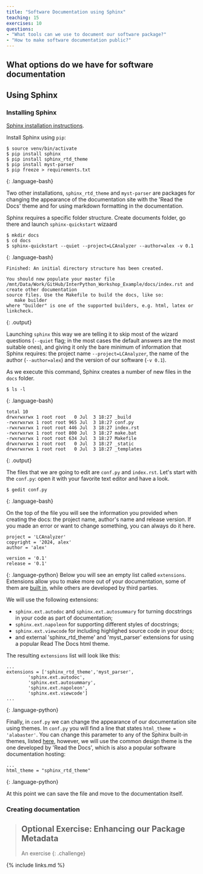 ```yaml
---
title: "Software Documentation using Sphinx"
teaching: 15
exercises: 10
questions:
- "What tools can we use to document our software package?"
- "How to make software documentation public?"
---
```


## What options do we have for software documentation

## Using Sphinx

### Installing Sphinx


[Sphinx installation instructions](https://docs.readthedocs.io/en/stable/intro/getting-started-with-sphinx.html).

Install Sphinx using `pip`:

~~~
$ source venv/bin/activate
$ pip install sphinx
$ pip install sphinx_rtd_theme
$ pip install myst-parser
$ pip freeze > requirements.txt
~~~
{: .language-bash}

Two other installations, `sphinx_rtd_theme` and `myst-parser` are packages for changing the appearance of the
documentation site with the 'Read the Docs' theme and for using markdown formatting in the documentation.

Sphinx requires a specific folder structure. Create documents folder, go there and launch `sphinx-quickstart` wizaard

~~~
$ mkdir docs
$ cd docs
$ sphinx-quickstart --quiet --project=LCAnalyzer --author=alex -v 0.1
~~~
{: .language-bash}

~~~
Finished: An initial directory structure has been created.

You should now populate your master file /mnt/Data/Work/GitHub/InterPython_Workshop_Example/docs/index.rst and create other documentation
source files. Use the Makefile to build the docs, like so:
   make builder
where "builder" is one of the supported builders, e.g. html, latex or linkcheck.
~~~
{: .output}

Launching `sphinx` this way we are telling it to skip most of the wizard questions (`--quiet` flag; in the most cases 
the default answers are the most suitable ones), and giving it only the bare minimum of information that Sphinx requires: the project name
`--project=LCAnalyzer`, the name of the author (`--author=alex`) and the version of our software (`-v 0.1`).

As we execute this command, Sphinx creates a number of new files in the `docs` folder.
~~~
$ ls -l
~~~
{: .language-bash}

~~~
total 10
drwxrwxrwx 1 root root   0 Jul  3 18:27 _build
-rwxrwxrwx 1 root root 965 Jul  3 18:27 conf.py
-rwxrwxrwx 1 root root 446 Jul  3 18:27 index.rst
-rwxrwxrwx 1 root root 800 Jul  3 18:27 make.bat
-rwxrwxrwx 1 root root 634 Jul  3 18:27 Makefile
drwxrwxrwx 1 root root   0 Jul  3 18:27 _static
drwxrwxrwx 1 root root   0 Jul  3 18:27 _templates
~~~
{: .output}

The files that we are going to edit are `conf.py` and `index.rst`. Let's start with the `conf.py`:
open it with your favorite text editor and have a look.

~~~
$ gedit conf.py
~~~
{: .language-bash}

On the top of the file you will see the information you provided when creating the docs: the project name,
author's name and release version. If you made an error or want to change something, you can always do it here.
~~~
project = 'LCAnalyzer'
copyright = '2024, alex'
author = 'alex'

version = '0.1'
release = '0.1'
~~~
{: .language-python}
Below you will see an empty list called `extensions`. Extensions allow you to make more out of
your documentation, some of them are [built in](https://www.sphinx-doc.org/en/master/usage/extensions/index.html#built-in-extensions),
while others are developed by third parties. 

We will use the following extensions:
- `sphinx.ext.autodoc` and `sphinx.ext.autosummary` for turning docstrings in your code
as part of documentation;
- `sphinx.ext.napoleon` for supporting different styles of docstrings;
- `sphinx.ext.viewcode` for including highlighed source code in your docs;
- and external 'sphinx_rtd_theme' and 'myst_parser' extensions for using a popular Read The Docs html theme.

The resulting `extensions` list will look like this:
~~~
...
extensions = ['sphinx_rtd_theme','myst_parser',
		'sphinx.ext.autodoc',
		'sphinx.ext.autosummary',
		'sphinx.ext.napoleon',
		'sphinx.ext.viewcode']
...
~~~
{: .language-python}

Finally, in `conf.py` we can change the appearance of our documentation site using themes. 
In `conf.py` you will find a line that states `html_theme = 'alabaster'`.
You can change this parameter to any of the Sphinx built-in themes, listed
[here](https://www.sphinx-doc.org/en/master/usage/theming.html#builtin-themes), however, 
we will use the common design theme is the one developed by 'Read the Docs', which is
also a popular software documentation hosting:
~~~
...
html_theme = "sphinx_rtd_theme"
~~~
{: .language-python}

At this point we can save the file and move to the documentation itself.


### Creating documentation

> ## Optional Exercise: Enhancing our Package Metadata
>
> An exercise
{: .challenge}

{% include links.md %}
